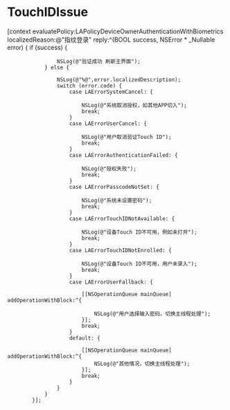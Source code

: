 TouchIDIssue
============


[context evaluatePolicy:LAPolicyDeviceOwnerAuthenticationWithBiometrics
                    localizedReason:@"指纹登录"
                              reply:^(BOOL success, NSError * _Nullable error) {
                if (success) {
                    
                    NSLog(@"验证成功 刷新主界面");
                } else {
                    
                    NSLog(@"%@",error.localizedDescription);
                    switch (error.code) {
                        case LAErrorSystemCancel: {
                            
                            NSLog(@"系统取消授权，如其他APP切入");
                            break;
                        }
                        case LAErrorUserCancel: {
                            
                            NSLog(@"用户取消验证Touch ID");
                            break;
                        }
                        case LAErrorAuthenticationFailed: {
                            
                            NSLog(@"授权失败");
                            break;
                        }
                        case LAErrorPasscodeNotSet: {
                            
                            NSLog(@"系统未设置密码");
                            break;
                        }
                        case LAErrorTouchIDNotAvailable: {
                            
                            NSLog(@"设备Touch ID不可用，例如未打开");
                            break;
                        }
                        case LAErrorTouchIDNotEnrolled: {
                            
                            NSLog(@"设备Touch ID不可用，用户未录入");
                            break;
                        }
                        case LAErrorUserFallback: {
                            
                            [[NSOperationQueue mainQueue] addOperationWithBlock:^{
                                
                                NSLog(@"用户选择输入密码，切换主线程处理");
                            }];
                            break;
                        }
                        default: {
                            
                            [[NSOperationQueue mainQueue] addOperationWithBlock:^{
                                NSLog(@"其他情况，切换主线程处理");
                            }];
                            break;
                        }
                    }
                }
            }];

